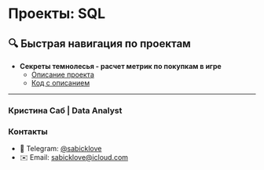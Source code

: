 # Проекты: SQL

## 🔍 Быстрая навигация по проектам
- **Секреты темнолесья - расчет метрик по покупкам в игре**
  - [Описание проекта](https://github.com/sabicklove1/SQL/blob/main/Forest/README.md)
  - [Код с описанием](https://github.com/sabicklove1/SQL/blob/main/Forest/Forest_secret.sql)


---
### Кристина Саб | Data Analyst
### Контакты
- 📱 Telegram: [@sabicklove](https://t.me/sabicklove)
- ✉️ Email: sabicklove@icloud.com
